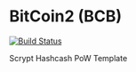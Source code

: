 BitCoin2 (BCB)
===========

[![Build Status](https://travis-ci.org/RazorLove/bitcoin2.png?branch=master)](https://travis-ci.org/RazorLove/bitcoin2)


Scrypt Hashcash PoW Template